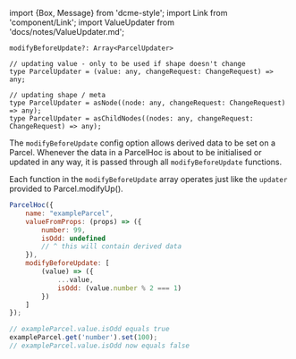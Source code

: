 import {Box, Message} from 'dcme-style';
import Link from 'component/Link';
import ValueUpdater from 'docs/notes/ValueUpdater.md';

```flow
modifyBeforeUpdate?: Array<ParcelUpdater>

// updating value - only to be used if shape doesn't change
type ParcelUpdater = (value: any, changeRequest: ChangeRequest) => any;

// updating shape / meta
type ParcelUpdater = asNode((node: any, changeRequest: ChangeRequest) => any);
type ParcelUpdater = asChildNodes((nodes: any, changeRequest: ChangeRequest) => any);
```

The `modifyBeforeUpdate` config option allows derived data to be set on a Parcel.
Whenever the data in a ParcelHoc is about to be initialised or updated in any way, it is passed through all `modifyBeforeUpdate` functions.

Each function in the `modifyBeforeUpdate` array operates just like the `updater` provided to <Link to="/api/Parcel#modifyUp">Parcel.modifyUp()</Link>.

```js
ParcelHoc({
    name: "exampleParcel",
    valueFromProps: (props) => ({
        number: 99,
        isOdd: undefined
        // ^ this will contain derived data
    }),
    modifyBeforeUpdate: [
        (value) => ({
            ...value,
            isOdd: (value.number % 2 === 1)
        })
    ]
});

// exampleParcel.value.isOdd equals true
exampleParcel.get('number').set(100);
// exampleParcel.value.isOdd now equals false
```

<ValueUpdater />
